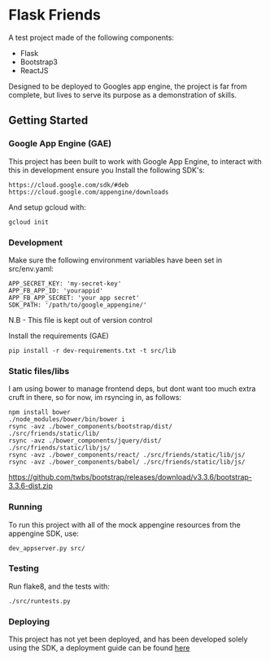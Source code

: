 # Flask Friends
A test project made of the following components:

- Flask
- Bootstrap3
- ReactJS

Designed to be deployed to Googles app engine, the project is far from complete, but lives
to serve its purpose as a demonstration of skills.

## Getting Started

### Google App Engine (GAE)
This project has been built to work with Google App Engine, to interact with
this in development ensure you Install the following SDK's:

    https://cloud.google.com/sdk/#deb
    https://cloud.google.com/appengine/downloads

And setup gcloud with:

    gcloud init

### Development
Make sure the following environment variables have been set in src/env.yaml:

    APP_SECRET_KEY: 'my-secret-key'
    APP_FB_APP_ID: 'yourappid'
    APP_FB_APP_SECRET: 'your app secret'
    SDK_PATH: '/path/to/google_appengine/'

N.B - This file is kept out of version control

Install the requirements (GAE)

    pip install -r dev-requirements.txt -t src/lib

### Static files/libs
I am using bower to manage frontend deps, but dont want too much extra cruft in there,
so for now, im rsyncing in, as follows:

    npm install bower
    ./node_modules/bower/bin/bower i
    rsync -avz ./bower_components/bootstrap/dist/ ./src/friends/static/lib/
    rsync -avz ./bower_components/jquery/dist/ ./src/friends/static/lib/js/
    rsync -avz ./bower_components/react/ ./src/friends/static/lib/js/
    rsync -avz ./bower_components/babel/ ./src/friends/static/lib/js/

https://github.com/twbs/bootstrap/releases/download/v3.3.6/bootstrap-3.3.6-dist.zip

### Running
To run this project with all of the mock appengine resources from the appengine SDK, use:

    dev_appserver.py src/

### Testing

Run flake8, and the tests with:

    ./src/runtests.py

### Deploying
This project has not yet been deployed, and has been developed solely using the SDK, a deployment guide can be found [here](https://github.com/GoogleCloudPlatform/appengine-flask-skeleton#deploy)
